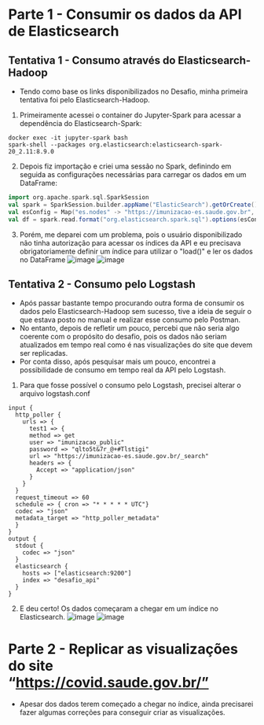 # Parte 1 - Consumir os dados da API de Elasticsearch
## Tentativa 1 - Consumo através do Elasticsearch-Hadoop
- Tendo como base os links disponibilizados no Desafio, minha primeira tentativa foi pelo Elasticsearch-Hadoop.
1. Primeiramente acessei o container do Jupyter-Spark para acessar a dependência do Elasticsearch-Spark:
```
docker exec -it jupyter-spark bash
spark-shell --packages org.elasticsearch:elasticsearch-spark-20_2.11:8.9.0
```
2. Depois fiz importação e criei uma sessão no Spark, definindo em seguida as configurações necessárias para carregar os dados em um DataFrame:
```scala
import org.apache.spark.sql.SparkSession
val spark = SparkSession.builder.appName("ElasticSearch").getOrCreate()
val esConfig = Map("es.nodes" -> "https://imunizacao-es.saude.gov.br", "es.net.http.auth.user" -> "imunizacao_public", "es.net.http.auth.pass" -> "qlto5t&7r_@+#Tlstigi", "es.resource.read" -> "desc-imunizacao-v5", "es.nodes.wan.only" -> "true", "es.port" -> "443")
val df = spark.read.format("org.elasticsearch.spark.sql").options(esConfig).load()
```
3. Porém, me deparei com um problema, pois o usuário disponibilizado não tinha autorização para acessar os índices da API e eu precisava obrigatoriamente definir um índice para utilizar o "load()" e ler os dados no DataFrame
![image](https://github.com/Marinaafc/desafio-semantix/assets/107056644/31284206-ba8f-4cc8-83ce-339dba0925e0)
![image](https://github.com/Marinaafc/desafio-semantix/assets/107056644/5606c120-0dcf-49bf-9836-442265fd33ff)


## Tentativa 2 - Consumo pelo Logstash
- Após passar bastante tempo procurando outra forma de consumir os dados pelo Elasticsearch-Hadoop sem sucesso, tive a ideia de seguir o que estava posto no manual e realizar esse consumo pelo Postman.
- No entanto, depois de refletir um pouco, percebi que não seria algo coerente com o propósito do desafio, pois os dados não seriam atualizados em tempo real como é nas visualizações do site que devem ser replicadas.
- Por conta disso, após pesquisar mais um pouco, encontrei a possibilidade de consumo em tempo real da API pelo Logstash.
1. Para que fosse possível o consumo pelo Logstash, precisei alterar o arquivo logstash.conf
```
input {
  http_poller {
    urls => {
      test1 => {
      method => get
      user => "imunizacao_public"
      password => "qlto5t&7r_@+#Tlstigi"
      url => "https://imunizacao-es.saude.gov.br/_search"
      headers => {
        Accept => "application/json"
      }
    }
  }
  request_timeout => 60
  schedule => { cron => "* * * * * UTC"}
  codec => "json"
  metadata_target => "http_poller_metadata"
  }
}
output {
  stdout {
    codec => "json"
  }
  elasticsearch {
    hosts => ["elasticsearch:9200"]
    index => "desafio_api"
  }
}
```
2. E deu certo! Os dados começaram a chegar em um índice no Elasticsearch.
![image](https://github.com/Marinaafc/desafio-semantix/assets/107056644/72f3910e-29ec-4b44-8679-546027a70fbd)
![image](https://github.com/Marinaafc/desafio-semantix/assets/107056644/977dfcc0-b87d-4f9f-9a23-f3476c17457b)



# Parte 2 - Replicar as visualizações do site “https://covid.saude.gov.br/”
- Apesar dos dados terem começado a chegar no índice, ainda precisarei fazer algumas correções para conseguir criar as visualizações.
